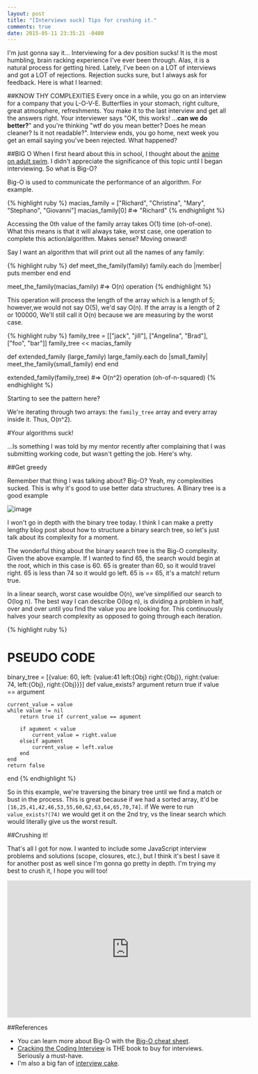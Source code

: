 ```yaml
---
layout: post
title: "[Interviews suck] Tips for crushing it."
comments: true
date: 2015-05-11 23:35:21 -0400
---
```


I'm just gonna say it... Interviewing for a dev position sucks! It is the most humbling, brain racking experience I've ever been through. Alas, it is a natural process for getting hired. Lately, I've been on a LOT of interviews and got a LOT of rejections. Rejection sucks sure, but I always ask for feedback. Here is what I learned:

##KNOW THY COMPLEXITIES
Every once in a while, you go on an interview for a company that you L-O-V-E. Butterflies in your stomach, right culture, great atmosphere, refreshments. You make it to the last interview and get all the answers right. Your interviewer says "OK, this works! ...**can we do better?**" and you're thinking "wtf do you mean better? Does he mean cleaner? Is it not readable?". Interview ends, you go home, next week you get an email saying you've been rejected. What happened?

##BIG O
When I first heard about this in school, I thought about the [anime on adult swim](https://www.youtube.com/watch?v=s7_Od9CmTu0). I didn't appreciate the significance of this topic until I began interviewing. So what is Big-O?

Big-O is used to communicate the performance of an algorithm. For example. 

{% highlight ruby %}
macias_family = ["Richard", "Christina", "Mary", "Stephano", "Giovanni"] 
macias_family[0] #=> "Richard"
{% endhighlight %}

Accessing the 0th value of the family array takes O(1) time (oh-of-one). What this means is that it will always take, worst case, one operation to complete this action/algorithm. Makes sense? Moving onward!  

Say I want an algorithm that will print out all the names of any family:


{% highlight ruby %}
def meet_the_family(family)
    family.each do |member|
        puts member
    end
end

meet_the_family(macias_family) #=> O(n) operation
{% endhighlight %}

This operation will process the length of the array which is a length of 5; however,we would not say O(5), we'd say O(n). If the array is a length of 2 or 100000, We'll still call it O(n) because we are measuring by the worst case.

{% highlight ruby %}
family_tree = [["jack", "jill"], ["Angelina", "Brad"], ["foo", "bar"]]
family_tree << macias_family

def extended_family (large_family)
    large_family.each do |small_family|
        meet_the_family(small_family)
    end
end

extended_family(family_tree) #=> O(n^2) operation (oh-of-n-squared)
{% endhighlight %}

Starting to see the pattern here?

We're iterating through two arrays: the ```family_tree``` array and every array inside it. Thus, O(n^2).

#Your algorithms suck!

...Is something I was told by my mentor recently after complaining that I was submitting working code, but wasn't getting the job. Here's why.

##Get greedy

Remember that thing I was talking about? Big-O? Yeah, my complexities sucked. This is why it's good to use better data structures. A Binary tree is a good example

![image]({{site.url}}/assets/img/bst.png)

I won't go in depth with the binary tree today. I think I can make a pretty lengthy blog post about how to structure a binary search tree, so let's just talk about its complexity for a moment.

The wonderful thing about the binary search tree is the Big-O complexity. Given the above example. If I wanted to find 65, the search would begin at the root, which in this case is 60. 65 is greater than 60, so it would travel right. 65 is less than 74 so it would go left. 65 is == 65, it's a match! return true.

In a linear search, worst case wouldbe O(n), we've simplified our search to O(log n). The best way I can describe O(log n), is dividing a problem in half, over and over until you find the value you are looking for. This continuously halves your search complexity as opposed to going through each iteration.

{% highlight ruby %}
# PSEUDO CODE #
binary_tree = [{value: 60, left: {value:41 left:{Obj} right:{Obj}}, right:{value: 74, left:{Obj}, right:{Obj}}}]
def value_exists? argument
    return true if value == argument

    current_value = value
    while value != nil 
        return true if current_value == agument

        if agument < value
            current_value = right.value
        elseif agument 
            current_value = left.value
        end
    end
    return false
end
{% endhighlight %}

So in this example, we're traversing the binary tree until we find a match or bust in the process. This is great because if we had a sorted array, it'd be ```[16,25,41,42,46,53,55,60,62,63,64,65,70,74]```. if We were to run ```value_exists?(74)``` we would get it on the 2nd try, vs the linear search which would literally give us the worst result.  

##Crushing it!

That's all I got for now. I wanted to include some JavaScript interview problems and solutions (scope, closures, etc.), but I think it's best I save it for another post as well since I'm gonna go pretty in depth. I'm trying my best to crush it, I hope you will too!  

<iframe width="560" height="315" src="https://www.youtube.com/embed/CcS-zlgj4ak" frameborder="0" allowfullscreen></iframe>

##References  

*  You can learn more about Big-O with the [Big-O cheat sheet](http://bigocheatsheet.com/).  
*  [Cracking the Coding Interview](http://amzn.com/098478280X) is THE book to buy for interviews. Seriously a must-have.  
*  I'm also a big fan of [interview cake](https://www.interviewcake.com/).
